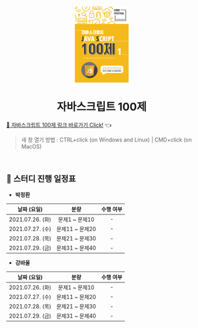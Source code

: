 <div align="center">
  <br />
  <img src="./images/js-100_logo.png" alt="JavaScript-100" height="200px" />
  <h1>자바스크립트 100제</h1>
</div>

[🔗 자바스크립트 100제 링크 바로가기 Click!](https://www.notion.so/JS-100-94d97d294dd14c9b911a02c840fa9f2d) 👈

> 새 창 열기 방법 : CTRL+click (on Windows and Linux) | CMD+click (on MacOS)

<br />

## 📅 스터디 진행 일정표

- **박정환**

|   날짜 (요일)    |      분량       | 수행 여부 |
| :--------------: | :-------------: | :-------: |
| 2021.07.26. (화) | 문제1 ~ 문제10  |     -     |
| 2021.07.27. (수) | 문제11 ~ 문제20 |     -     |
| 2021.07.28. (목) | 문제21 ~ 문제30 |     -     |
| 2021.07.29. (금) | 문제31 ~ 문제40 |     -     |

- **강바울**

|   날짜 (요일)    |      분량       | 수행 여부 |
| :--------------: | :-------------: | :-------: |
| 2021.07.26. (화) | 문제1 ~ 문제10  |     -     |
| 2021.07.27. (수) | 문제11 ~ 문제20 |     -     |
| 2021.07.28. (목) | 문제21 ~ 문제30 |     -     |
| 2021.07.29. (금) | 문제31 ~ 문제40 |     -     |
